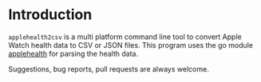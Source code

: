 # Introduction

`applehealth2csv` is a multi platform command line tool to convert Apple Watch health data to CSV or JSON files. 
This program uses the go module [applehealth](https://github.com/AlekSi/applehealth) for parsing the health data.

Suggestions, bug reports, pull requests are always welcome.

